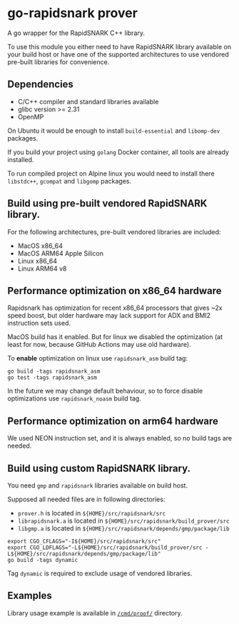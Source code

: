 # go-rapidsnark prover

A go wrapper for the RapidSNARK C++ library.

To use this module you either need to have RapidSNARK library available on
your build host or have one of the supported architectures to use vendored
pre-built libraries for convenience.

## Dependencies
* C/C++ compiler and standard libraries available
* glibc version >= 2.31
* OpenMP

On Ubuntu it would be enough to install `build-essential` and `libomp-dev` packages.

If you build your project using `golang` Docker container, all tools are already installed.

To run compiled project on Alpine linux you would need to install there `libstdc++`, `gcompat` and `libgomp` packages.

## Build using pre-built vendored RapidSNARK library.

For the following architectures, pre-built vendored libraries are included:
* MacOS x86_64
* MacOS ARM64 Apple Silicon
* Linux x86_64
* Linux ARM64 v8

## Performance optimization on x86_64 hardware

Rapidsnark has optimization for recent x86_64 processors that gives ~2x speed boost, but older hardware may lack support for ADX and BMI2 instruction sets used.

MacOS build has it enabled. But for linux we disabled the optimization (at least for now, because GitHub Actions may use old hardware).

To **enable** optimization on linux use `rapidsnark_asm` build tag:

```shell
go build -tags rapidsnark_asm
go test -tags rapidsnark_asm
```

In the future we may change default behaviour, so to force disable optimizations use `rapidsnark_noasm` build tag.

## Performance optimization on arm64 hardware
We used NEON instruction set, and it is always enabled, so no build tags are needed.

## Build using custom RapidSNARK library.

You need `gmp` and `rapidsnark` libraries available on build host.

Supposed all needed files are in following directories:
* `prover.h` is located in `${HOME}/src/rapidsnark/src`
* `librapidsnark.a` is located in `${HOME}/src/rapidsnark/build_prover/src`
* `libgmp.a` is located in `${HOME}/src/rapidsnark/depends/gmp/package/lib`

```shell
export CGO_CFLAGS="-I${HOME}/src/rapidsnark/src" 
export CGO_LDFLAGS="-L${HOME}/src/rapidsnark/build_prover/src -L${HOME}/src/rapidsnark/depends/gmp/package/lib"
go build -tags dynamic
```

Tag `dynamic` is required to exclude usage of vendored libraries.

## Examples

Library usage example is available in [`/cmd/proof/`](cmd/proof) directory.
